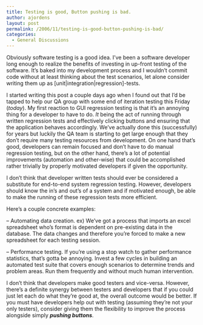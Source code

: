 ```yaml
---
title: Testing is good, Button pushing is bad.
author: ajordens
layout: post
permalink: /2006/11/testing-is-good-button-pushing-is-bad/
categories:
  - General Discussions
---
```

Obviously software testing is a good idea. I&#8217;ve been a software developer long enough to realize the benefits of investing in up-front testing of the software. It&#8217;s baked into my development process and I wouldn&#8217;t commit code without at least thinking about the test scenarios, let alone consider writing them up as [unit|integration|regression]-tests.

I started writing this post a couple days ago when I found out that I&#8217;d be tapped to help our QA group with some end of iteration testing this Friday (*today*). My first reaction to GUI regression testing is that it&#8217;s an annoying thing for a developer to have to do. *It* being the act of running through written regression tests and effectively clicking buttons and ensuring that the application behaves accordingly. We&#8217;ve actually done this (successfully) for years but luckily the QA team is starting to get large enough that they don&#8217;t require many testing resources from development. On one hand that&#8217;s good, developers can remain focused and don&#8217;t have to do manual regression testing, but on the other hand, there&#8217;s a lot of potential improvements (automation and other-wise) that could be accomplished rather trivially by properly motivated developers if given the opportunity.

I don&#8217;t think that developer written tests should ever be considered a substitute for end-to-end system regression testing. However, developers should know the in&#8217;s and out&#8217;s of a system and if motivated enough, be able to make the running of these regression tests more efficient.

Here&#8217;s a couple concrete examples:

&#8211; Automating data creation. ex) We&#8217;ve got a process that imports an excel spreadsheet who&#8217;s format is dependent on pre-existing data in the database. The data changes and therefore you&#8217;re forced to make a new spreadsheet for each testing session.

&#8211; Performance testing. If you&#8217;re using a stop watch to gather performance statistics, that&#8217;s gotta be annoying. Invest a few cycles in building an automated test suite that covers enough scenarios to determine trends and problem areas. Run them frequently and without much human intervention.

I don&#8217;t think that developers make good testers and vice-versa. However, there&#8217;s a definite synergy between testers and developers that if you could just let each do what they&#8217;re good at, the overall outcome would be better. If you must have developers help out with testing (assuming they&#8217;re not your only testers), consider giving them the flexibility to improve the process alongside simply ***pushing buttons***.